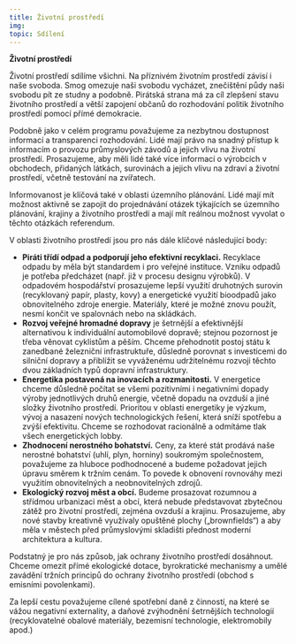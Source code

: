 ```yaml
---
title: Životní prostředí
img: 
topic: Sdílení
---
```


**Životní prostředí**

Životní prostředí sdílíme všichni. Na příznivém životním prostředí závisí i naše svoboda. Smog omezuje naši svobodu vycházet, znečištění půdy naši svobodu pít ze studny a podobně. Pirátská strana má za cíl zlepšení stavu životního prostředí a větší zapojení občanů do rozhodování politik životního prostředí pomocí přímé demokracie.

Podobně jako v celém programu považujeme za nezbytnou dostupnost informací a transparenci rozhodování. Lidé mají právo na snadný přístup k informacím o provozu průmyslových závodů a jejich vlivu na životní prostředí. Prosazujeme, aby měli lidé také více informací o výrobcích v obchodech, přidaných látkách, surovinách a jejich vlivu na zdraví a životní prostředí, včetně testování na zvířatech.

Informovanost je klíčová také v oblasti územního plánování. Lidé mají mít možnost aktivně se zapojit do projednávání otázek týkajících se územního plánování, krajiny a životního prostředí a mají mít reálnou možnost vyvolat o těchto otázkách referendum.

V oblasti životního prostředí jsou pro nás dále klíčové následující body:

* **Piráti třídí odpad a podporují jeho efektivní recyklaci.** Recyklace odpadu by měla být standardem i pro veřejné instituce. Vzniku odpadů je potřeba předcházet (např. již v procesu designu výrobků). V odpadovém hospodářství prosazujeme lepší využití druhotných surovin (recyklovaný papír, plasty, kovy) a energetické využití bioodpadů jako obnovitelného zdroje energie. Materiály, které je možné znovu použít, nesmí končit ve spalovnách nebo na skládkách.
* **Rozvoj veřejné hromadné dopravy** je šetrnější a efektivnější alternativou k individuální automobilové dopravě; stejnou pozornost je třeba věnovat cyklistům a pěším. Chceme přehodnotit postoj státu k zanedbané železniční infrastruktuře, důsledně porovnat s investicemi do silniční dopravy a přiblížit se vyváženému udržitelnému rozvoji těchto dvou základních typů dopravní infrastruktury.
* **Energetika postavená na inovacích a rozmanitosti.** V energetice chceme důsledně počítat se všemi pozitivními i negativními dopady výroby jednotlivých druhů energie, včetně dopadu na ovzduší a jiné složky životního prostředí. Prioritou v oblasti energetiky je výzkum, vývoj a nasazení nových technologických řešení, která sníží spotřebu a zvýší efektivitu. Chceme se rozhodovat racionálně a odmítáme tlak všech energetických lobby.
* **Zhodnocení nerostného bohatství.** Ceny, za které stát prodává naše nerostné bohatství (uhlí, plyn, horniny) soukromým společnostem, považujeme za hluboce podhodnocené a budeme požadovat jejich úpravu směrem k tržním cenám. To povede k obnovení rovnováhy mezi využitím obnovitelných a neobnovitelných zdrojů.
* **Ekologický rozvoj měst a obcí.** Budeme prosazovat rozumnou a střídmou urbanizaci měst a obcí, která nebude představovat zbytečnou zátěž pro životní prostředí, zejména ovzduší a krajinu. Prosazujeme, aby nové stavby kreativně využívaly opuštěné plochy („brownfields“) a aby měla v městech před průmyslovými skladišti přednost moderní architektura a kultura.

Podstatný je pro nás způsob, jak ochrany životního prostředí dosáhnout. Chceme omezit přímé ekologické dotace, byrokratické mechanismy a umělé zavádění tržních principů do ochrany životního prostředí (obchod s emisními povolenkami).

Za lepší cestu považujeme cílené spotřební daně z činností, na které se vážou negativní externality, a daňové zvýhodnění šetrnějších technologií (recyklovatelné obalové materiály, bezemisní technologie, elektromobily apod.)
